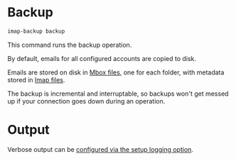 # Backup

```sh
imap-backup backup
```

This command runs the backup operation.

By default, emails for all configured accounts are copied to disk.

Emails are stored on disk in [Mbox files](../files/mboxrd.md), one for each folder,
with metadata stored in [Imap files](../files/imap.md).

The backup is incremental and interruptable, so backups won't get messed up
if your connection goes down during an operation.

# Output

Verbose output can be [configured via the setup logging option](./setup.md#logging).
